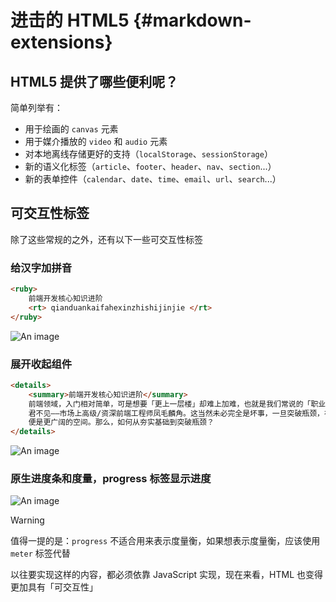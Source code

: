 # 进击的 HTML5 {#markdown-extensions}

## HTML5 提供了哪些便利呢？

简单列举有：
  - 用于绘画的 `canvas` 元素
  - 用于媒介播放的 `video` 和 `audio` 元素
  - 对本地离线存储更好的支持（`localStorage`、`sessionStorage`）
  - 新的语义化标签（`article`、`footer`、`header`、`nav`、`section`...）
  - 新的表单控件（`calendar`、`date`、`time`、`email`、`url`、`search`...）

## 可交互性标签

除了这些常规的之外，还有以下一些可交互性标签

### 给汉字加拼音

```html
<ruby>
	前端开发核心知识进阶
	<rt> qianduankaifahexinzhishijinjie </rt>
</ruby>
```

![An image](https://cdn.jsdelivr.net/gh/zxwin0125/image-repo/img/HTML/01.webp)

### 展开收起组件

```html
<details>
	<summary>前端开发核心知识进阶</summary>
	前端领域，入门相对简单，可是想要「更上一层楼」却难上加难，也就是我们常说的「职业天花板较低」，
	君不见——市场上高级/资深前端工程师凤毛麟角。这当然未必完全是坏事，一旦突破瓶颈，在技能上脱颖而出，
	便是更广阔的空间。那么，如何从夯实基础到突破瓶颈？
</details>
```

![An image](https://cdn.jsdelivr.net/gh/zxwin0125/image-repo/img/HTML/02.webp)

### 原生进度条和度量，progress 标签显示进度

![An image](https://cdn.jsdelivr.net/gh/zxwin0125/image-repo/img/HTML/03.webp)

> [!warning]
> 值得一提的是：`progress` 不适合用来表示度量衡，如果想表示度量衡，应该使用 `meter` 标签代替

以往要实现这样的内容，都必须依靠 JavaScript 实现，现在来看，HTML 也变得更加具有「可交互性」
